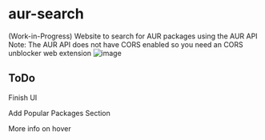 # aur-search
(Work-in-Progress) Website to search for AUR packages using the AUR API
Note: The AUR API does not have CORS enabled so you need an CORS unblocker web extension
![image](https://github.com/0xGingi/aur-search/assets/104647854/a0fa0148-22b9-43d6-aa0d-25c7cd4c4776)


## ToDo
Finish UI

Add Popular Packages Section

More info on hover
